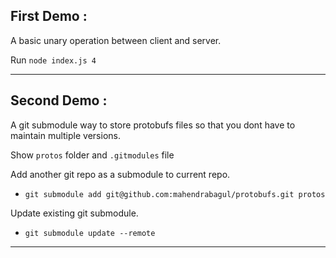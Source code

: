 First Demo :
---
A basic unary operation between client and server.

Run `node index.js 4`

---
Second Demo :
---
A git submodule way to store protobufs files so that you dont have to maintain multiple versions.

Show `protos` folder and `.gitmodules` file

Add another git repo as a submodule to current repo.

- `git submodule add git@github.com:mahendrabagul/protobufs.git protos`

Update existing git submodule.

- `git submodule update --remote`

---
